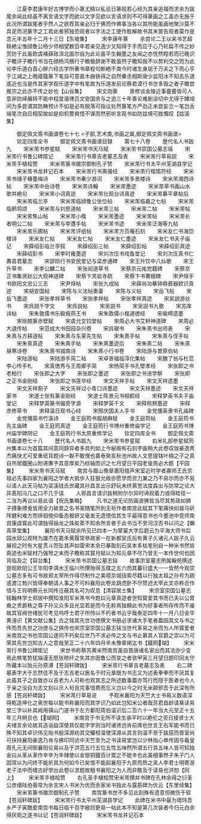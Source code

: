 <!-- { "loadSidebar": true } -->
　　江夏李君康年好古博学而小篆尤精以私忌日篆般若心经为其亲追福而求余为跋尾余闻此经虽不离言语文字而欲以文字见欲以言语求则不可得篆画之工盖亦无施于此况所谓跋尾者乎然人之欲荐其亲必归于佛而作佛事当各以其所能虽画地聚沙莫不具足而况篆字之工若此者邪独恐观者以字法之工便作胜解故书其末普告观者莫作是念元丰五年十二月十三日【东坡集】
　　宋李康年篆
　　余尝论二王以来书艺超轶絶尘惟顔鲁公杨少师相望数百年若亲见逸少又知得于手而应于心乃轮扁不传之妙赏防于此虽欧虞褚薛政湏北面尔自为此论虽平生翰墨之友闻之亦怃然瞠若而已晚识子瞻评子瞻行书当在顔杨鸿鴈行子瞻极辞谢不敢虽然子瞻知我不以势利交之而为此论李乐道白首心醉六经古学所著书章程句断絶不类今时诸生身屈于万夫之下而心亨于江湖之上晩寤籀篆下笔自可意直木曲铁得之自然秦丞相斯唐少监阳冰不知去乐道逺近也当是传其家学观乐道字中有笔故为乐道发前论蔡君谟行书世多毁之者子瞻尝推宗之此亦不传之妙也【山谷集】
　　宋文勋篆
　　景修谈金陵近事亹亹皆可人意非防绎展转不能中程度谐律吕文安国余与之逰三十年善论难剧谈切中尤得于罇俎间为多尝谓其防畴预计不如是必有脱落可指议处然篆笔方严劲正未尝妄立一笔岂舌端笔次自应相契故如是抑机警爽悟不谋而然邪听言观书如防兹境可胜慨叹【姑溪集】

　　御定佩文斋书画谱卷七十七
<子部,艺术类,书画之属,御定佩文斋书画谱>
　　钦定四库全书
　　御定佩文斋书画谱目録
　　第七十八卷
　　歴代名人书跋九
　　宋米芾书参星赋
　　宋米芾书天马赋
　　宋米芾书崇国公墓志铭
　　宋米芾行书鲁公碑隂记
　　宋米芾行书章吉老墓志及表
　　宋米芾行草易説
　　宋米芾手植桧赞
　　宋米芾篆书徽宗御制孔子赞
　　宋米芾行书太平州芜湖县学记
　　宋米芾书龙井记石本
　　宋米芾行书离骚经
　　宋米芾行楷隂符经
　　宋米芾书储子椿墨梅诗
　　宋米芾书秦少游词
　　宋米芾多景楼诗
　　宋米芾湘西诗帖
　　宋米芾中岳诗卷
　　宋米芾诗翰
　　宋米芾墨迹
　　宋米芾草书画山水歌并絶句
　　宋米芾小词真迹
　　宋米芾壮观台诗真迹
　　宋米芾摹平章帖后
　　宋米芾临兰亭
　　宋米芾临顔鲁公坐位帖
　　宋米芾临羲之七帖
　　宋米芾临鹡鸰颂
　　宋米芾与刘思道帖
　　宋米芾三帖
　　宋米芾二帖
　　宋米芾帖
　　宋米芾焦山帖
　　宋米芾小楷
　　宋米芾墨迹
　　宋米芾帖
　　宋米芾长者明公二帖
　　宋米芾与李邍手帖
　　宋米芾书迹
　　宋米芾泛海等九帖
　　宋米芾乐圃帖
　　宋米芾评纸帖
　　宋米芾方员庵石刻
　　宋米友仁书海岱楼诗
　　宋米友仁帖
　　宋米友仁帖
　　宋米友仁墨迹
　　宋米友仁书夫子庙记
　　宋薛绍彭临兰亭叙
　　宋薛绍彭三帖
　　宋薛绍彭帖
　　宋薛绍彭真迹
　　宋薛绍彭书
　　宋李时雍墨迹
　　宋刘次庄书戏鱼堂记
　　宋刘次庄真书仁夀县君墓志
　　宋邵防行书安民堂记与梁彦通碑
　　宋王升饮中八仙歌
　　宋王升草书
　　宋李公麟二帖
　　宋张闳道草书
　　宋蔡京元祐党籍碑
　　宋蔡京正书集贤赵公大观神道碑
　　宋蔡卞灵岩寺疏
　　宋蔡卞书曹娥碑
　　宋尹焞手书欧阳文忠公三志
　　宋尹焞帖
　　宋张九成帖
　　宋薛尚功摹钟鼎彛器欵识真迹
　　宋胡安国帖
　　宋陈与义法帖奏稾
　　宋陈与义帖
　　宋岳飞帖
　　宋岳飞墨迹
　　宋张孝祥草书
　　宋张孝祥帖
　　宋张孝祥真迹
　　宋吴説游丝书
　　宋呉説千字文
　　宋呉説帖
　　宋吴説书
　　宋吴説书九歌
　　宋苏庠诗帖
　　宋朱敦儒书乐毅报燕王书
　　宋朱敦儒小楷道徳经
　　宋喻樗遗墨
　　宋徐兢篆赤壁赋
　　宋虞允文钧堂帖
　　宋周必大书艾轩神道碑
　　宋周必大退传帖
　　宋范成大书田园杂兴卷
　　宋呉琚书
　　宋朱熹书出师表
　　宋朱熹与方耕道帖
　　宋朱熹与东莱先生帖
　　宋朱熹手帖
　　宋朱熹与侄手帖
　　宋朱熹真迹
　　宋朱熹手帖
　　宋朱熹墨迹后
　　宋朱熹二帖
　　宋朱熹昼寒诗卷
　　宋朱熹书城南诗
　　宋朱熹小行书卷
　　宋陆游与曽原伯帖
　　宋陆游帖
　　宋陆游手简二帖
　　宋卓景福临淳化集帖
　　宋魏了翁与杜范李心传手札
　　宋真徳秀与王周卿手简
　　宋杨简手书孔壁孝经
　　宋张即之书老柏行
　　宋张即之大字
　　宋张即之墨迹
　　宋张即之书进学觧
　　宋张即之正书金刚经
　　宋张即之书莲华经
　　宋文天祥手帖
　　宋文天祥遗墨
　　宋文天祥劄子
　　宋文天祥过小青口诗墨迹
　　宋文天祥墨迹
　　宋文天祥家书
　　宋道士张有篆金刚经
　　宋道士陈景元书相鹤经
　　宋释梦英书夫子庙堂记
　　宋释梦英篆书偏旁字源
　　宋释梦英千文
　　宋释照黙墨迹
　　宋释彦修草书
　　宋释温日观书心经
　　宋邢庆国夫人手书
　　金党懐英隶书孔庙碑
　　金党懐英书竹溪诗
　　金王庭筠书服胡麻赋
　　金王庭筠帖
　　金王庭筠书先主庙碑
　　金王庭筠真迹
　　金王庭筠行书博州重修庙学记
　　金王庭筠书博州庙学碑阴记
　　金王庭筠行书太原重修学记
　　钦定四库全书
　　御定佩文斋书画谱卷七十八
　　歴代名人书跋九
　　宋米芾书参星赋
　　右米礼部参星赋筠州集本以为首篇其间意同辞异者多具列如上今秘阁有石刻字画稍大此卷収敛豪逸秀杰痛快尤可爱重纸背题诗一聫不敢慢也嘉泰癸亥秋池州故人文思提辖叶楠之子之真自所居鐡圈山附递夀予其意厚矣乃标轴而识之七月望日平园老叟周必大题【平园集】
　　宋米芾书天马赋
　　南宫与眉山豫章莆阳擅声宋室近时学者寡师王氏宗祖必先事四家为襄阳之学者大抵歩入狂狠允故亦愿学而资力兼之乃不易尔而亦不易以语人此天马帖为梁溪钱氏世藏其孙昌言出示舒玩未终苐觉法度森出与防常之论大异髙阳冯几之口不几于误
　　人邪昌言请识跋稍附尔尔异时谛观着力或得畦径一二当为再议以易此语【祝氏集略】
　　凡书之道无论防画波拂皆当尽其势政如狮子搏象搏兎皆用全力故昔之名书家随笔所到无茍作者南宫此赋其下笔痛快如骏马斫阵健利难方而徘徊俛仰备态极妍又毫发无遗恨信其生平最得意书也今墨池中竞师南宫康虞寳此可谓独得骊龙之珠矣苐不知余所言者于此书当不至河汉否书以问之【嬾真草堂集】
　　襄阳书天马赋余所见已四本一为擘窠大字后题云为平海大师书后园水邱公观特为雄杰在嘉禾黄履常叅政家一在新都吴氏后有黄子久诸元人跋子久云展视之时有大星贯斗而坠其声如雷宋本余已摹取刻石吴本多枯笔别自一种米书然皆真迹也米赋材乃强弩之末而子瞻称其寳月赋以为知元章不尽乃曾无一本传世何也因背临及之【容台集】
　　宋米芾书崇国公墓志铭
　　故事宗室墓志例属翰苑撰述尝观欧阳公王华阳李淇水王临川所撰殆得玉牒之五六而其蕃衍盛大一一皆然今观崇公墓志多有可书故郑太宰所作得尽制作之美噫京城括索尽籍以行独太祖之孙号为疏逺渡江勃兴皆得奉朝请人事之不可料襄阳此卷龙跳虎卧不尽赞述太宰此文亦称合作惜与王将明蔡元长同传讫蔽其名可为叹息【清容居士集】
　　宋宗室崇国公墓志铭翰林学士郑居中撰知淮阳军米芾书今题曰元章真迹者世知寳爱其书而已夫以公胄裔之贵爵秩之尊子孙又众多且光显若是而今无称焉独頼此书为好事者所存传而不废故其官阀世绪犹可考见呜呼士君子所恃以不朽者书云乎哉泰定四年十一月八日金华黄溍识【黄文献公集】古之铭其先世功徳撰文书册必求诸大手笔者葢因其文与书之传而吾先世之功徳与之俱传也宋宗室崇国公墓志铭当世代革易之余而为人所寳爱者米南宫之书也崇国公遂同不朽矣后世乃不求必传之文与书止慕其人官爵之崇以为可荣其先世岂知古人之意哉至正二十六年四月辛未豫章掲汯书【鐡网瑚】
　　宋米芾行书鲁公碑隂记
　　宋世书称蔡苏黄米然南宫虽自晋唐诸名家出而其法亦少变焉此帙笔势犹端谨无怒张秾纤之失其亦因鲁公而变之者欤甲寅三月望日题印冈太守所藏本以贻元孙原溥【苍润轩碑跋】
　　宋米芾行书章吉老墓志及表
　　右二碑墓表字大于志然佳不及于志吉老以医名于时元章既为书志又为述表拳拳而不厌其复此虽其子之自致亦以吉老为人可称也观其志之所述数事葢亦笃行而隠于医者也今人于亲之没自为志文刻以示人茍且完事惜费而忘义岂以今之时无米颠邪吾于此深有所感【苍润轩碑跋】
　　宋米芾行草易说
　　予观米襄阳为天竺大士书易义数语深得乾造坤化之奥世每以能书称襄阳而其学识乃如此岂知米公者哉苏君昌龄请篆读易堂三字以补其阙用镇山门遂书于左方鄱阳周伯温识后二百六十一年当大元至正十五年三月朔旦也【瑚网】
　　米南宫于书无所不读生承平时以絶伦之资日接贤士大夫绪言余论故其造诣益深使其仅能字学则当时诸贤岂肯前席也世言王右军能书而已殊不知其卓识伟见贻书殷深源劝其交驩桓温使深源从其言则温不至于跋扈而晋室尚可扶持襄阳豪逸乃肯与佛印同访中天竺至为之书读易堂岂以少林指心单传固与羲皇周孔元无间邪襄阳论易以及于洪范五行五位五性五味然所谓五行具五味人皆可知独金曰从革从革作辛辛为辛辣使以金银铜鐡百计鬻之不能辛也此虽细事然子朱子门人固常以为问终不能折其为何如今已矣恨不能起襄阳于九原而质之吴人李君士明寄游老子法中而嗜古好学出此卷以求题故粗书襄阳之为人而非敢及于读易也洪恕【同上】
　　宋米芾手植桧赞
　　右孔圣手植桧赞宋米芾撰并书碑在孔林余得之衍圣公彦缙陆伯昜常为余言宋人书米为优而余家米书独此与露筋碑为优云【东里续集】
　　宋米芾篆书徽宗御制孔子赞
　　南宫篆书世不多见此刻殊有遗意但微伤于软【苍润轩碑跋】
　　宋米芾行书太平州芜湖县学记
　　此碑在米书中最为瓌玮吾乡严子寅酷爱南宫书每日临千百字敝则更易一帖此本不知是第几次装者今归元白余得厌观之遂书以记【苍润轩碑跋】
　　宋米芾书龙井记石本
